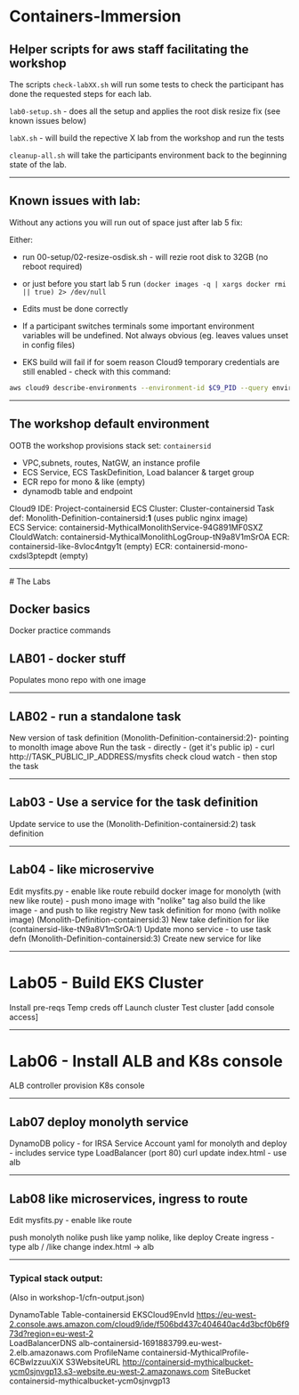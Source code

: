 # Containers-Immersion

## Helper scripts for aws staff facilitating the workshop

The scripts `check-labXX.sh` will run some tests to check the participant has done the requested steps for each lab.

`lab0-setup.sh` - does all the setup and applies the root disk resize fix (see known issues below)

`labX.sh` - will build the repective X lab from the workshop and run the tests

`cleanup-all.sh` will take the participants environment back to the beginning state of the lab.


----

## Known issues with lab:

Without any actions you will run out of space just after lab 5 fix:

Either:
* run 00-setup/02-resize-osdisk.sh - will rezie root disk to 32GB (no reboot required)
* or just before you start lab 5 run `(docker images -q | xargs docker rmi || true) 2> /dev/null`

* Edits must be done correctly

* If a participant switches terminals some important environment variables will be undefined. Not always obvious (eg. leaves values unset in config files)

* EKS build will fail if for soem reason Cloud9 temporary credentials are still enabled - check with this command:
```bash
aws cloud9 describe-environments --environment-id $C9_PID --query environments[0].managedCredentialsStatus --output text
```

-------

## The workshop default environment

OOTB the workshop provisions stack set: `containersid`

* VPC,subnets, routes, NatGW, an instance profile
* ECS Service, ECS TaskDefinition, Load balancer & target group
* ECR repo for mono & like (empty)
* dynamodb table and endpoint

Cloud9 IDE:  Project-containersid
ECS Cluster: Cluster-containersid
Task def:  Monolith-Definition-containersid:**1** (uses public nginx image)   
ECS Service: containersid-MythicalMonolithService-94G891MF0SXZ
ClouldWatch:  containersid-MythicalMonolithLogGroup-tN9a8V1mSrOA
ECR: containersid-like-8vloc4ntgy1t  (empty)
ECR: containersid-mono-cxdsl3ptepdt  (empty)

-----

# The Labs

## Docker basics

Docker practice commands

## LAB01 - docker stuff

Populates mono repo with one image 

---

## LAB02 -  run a standalone task

New version of task definition (Monolith-Definition-containersid:2)- pointing to monolth image above
Run the task - directly - (get it's public ip) - curl http://TASK_PUBLIC_IP_ADDRESS/mysfits
check cloud watch - then stop the task

---

## Lab03 - Use a service for the task definition

Update service to use the (Monolith-Definition-containersid:2) task definition

----

## Lab04 - like microservive

Edit mysfits.py - enable like route 
rebuild docker image  for monolyth (with new like route) - 
push mono image with "nolike" tag
also build the like image - and push to like registry
New task definition for mono (with nolike image)  (Monolith-Definition-containersid:3)
New take definition for like  (containersid-like-tN9a8V1mSrOA:1)
Update mono service - to use task defn (Monolith-Definition-containersid:3)
Create new service for like

----

# Lab05 - Build EKS Cluster

Install pre-reqs
Temp creds off
Launch cluster
Test cluster
[add console access]

----

# Lab06 - Install ALB and K8s console

ALB controller provision
K8s console 

---

## Lab07 deploy monolyth service

DynamoDB policy - for IRSA
Service Account
yaml for monolyth and deploy - includes service type LoadBalancer (port 80)
curl 
update index.html - use alb

----

## Lab08 like microservices, ingress to route

Edit mysfits.py - enable like route

push monolyth nolike
push like
yamp nolike, like
deploy
Create ingress  - type alb / /like
change index.html -> alb


-----

### Typical stack output: 

(Also in workshop-1/cfn-output.json)

DynamoTable	    Table-containersid
EKSCloud9EnvId	https://eu-west-2.console.aws.amazon.com/cloud9/ide/f506bd437c404640ac4d3bcf0b6f973d?region=eu-west-2	
LoadBalancerDNS	alb-containersid-1691883799.eu-west-2.elb.amazonaws.com
ProfileName	    containersid-MythicalProfile-6CBwlzzuuXiX
S3WebsiteURL	http://containersid-mythicalbucket-ycm0sjnvgp13.s3-website.eu-west-2.amazonaws.com
SiteBucket	    containersid-mythicalbucket-ycm0sjnvgp13







